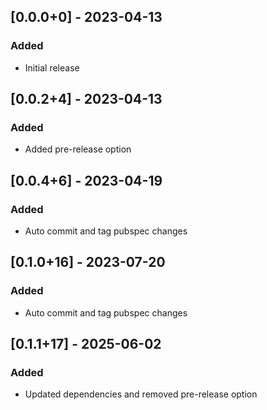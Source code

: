 ## [0.0.0+0] - 2023-04-13

### Added

- Initial release


## [0.0.2+4] - 2023-04-13

### Added
- Added pre-release option

## [0.0.4+6] - 2023-04-19

### Added
- Auto commit and tag pubspec changes

## [0.1.0+16] - 2023-07-20

### Added
- Auto commit and tag pubspec changes

## [0.1.1+17] - 2025-06-02

### Added
- Updated dependencies and removed pre-release option







